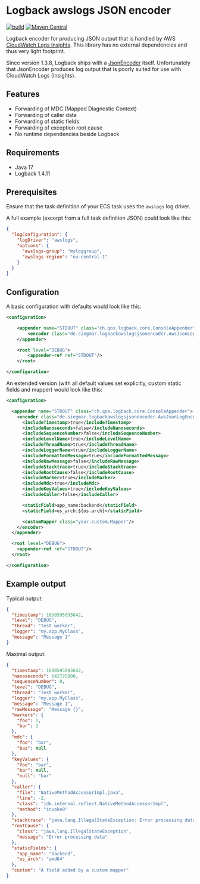 # Logback awslogs JSON encoder

[![build](https://github.com/osiegmar/logback-awslogs-json-encoder/actions/workflows/build.yml/badge.svg)](https://github.com/osiegmar/logback-awslogs-json-encoder/actions/workflows/build.yml)
[![Maven Central](https://img.shields.io/maven-central/v/de.siegmar/logback-awslogs-json-encoder.svg)](https://central.sonatype.com/artifact/de.siegmar/logback-awslogs-json-encoder)

Logback encoder for producing JSON output that is handled by
AWS [CloudWatch Logs Insights](https://docs.aws.amazon.com/AmazonCloudWatch/latest/logs/AnalyzingLogData.html). This
library has no external dependencies and thus very light footprint.

Since version 1.3.8, Logback ships with a [JsonEncoder](https://logback.qos.ch/manual/encoders.html#JsonEncoder) itself.
Unfortunately that JsonEncoder produces log output that is poorly suited for use with CloudWatch Logs (Insights).

## Features

- Forwarding of MDC (Mapped Diagnostic Context)
- Forwarding of caller data
- Forwarding of static fields
- Forwarding of exception root cause
- No runtime dependencies beside Logback

## Requirements

- Java 17
- Logback 1.4.11

## Prerequisites

Ensure that the task definition of your ECS task uses the `awslogs` log driver.

A full example (excerpt from a full task definition JSON) could look like this:

```json
{
  "logConfiguration": {
    "logDriver": "awslogs",
    "options": {
      "awslogs-group": "myloggroup",
      "awslogs-region": "eu-central-1"
    }
  }
}
```

## Configuration

A basic configuration with defaults would look like this:

```xml
<configuration>

    <appender name="STDOUT" class="ch.qos.logback.core.ConsoleAppender">
        <encoder class="de.siegmar.logbackawslogsjsonencoder.AwsJsonLogEncoder"/>
    </appender>

    <root level="DEBUG">
        <appender-ref ref="STDOUT"/>
    </root>

</configuration>
```

An extended version (with all default values set explicitly, custom static fields and mapper) would look like this:

```xml
<configuration>

  <appender name="STDOUT" class="ch.qos.logback.core.ConsoleAppender">
    <encoder class="de.siegmar.logbackawslogsjsonencoder.AwsJsonLogEncoder">
      <includeTimestamp>true</includeTimestamp>
      <includeNanoseconds>false</includeNanoseconds>
      <includeSequenceNumber>false</includeSequenceNumber>
      <includeLevelName>true</includeLevelName>
      <includeThreadName>true</includeThreadName>
      <includeLoggerName>true</includeLoggerName>
      <includeFormattedMessage>true</includeFormattedMessage>
      <includeRawMessage>false</includeRawMessage>
      <includeStacktrace>true</includeStacktrace>
      <includeRootCause>false</includeRootCause>
      <includeMarker>true</includeMarker>
      <includeMdc>true</includeMdc>
      <includeKeyValues>true</includeKeyValues>
      <includeCaller>false</includeCaller>

      <staticField>app_name:backend</staticField>
      <staticField>os_arch:${os.arch}</staticField>

      <customMapper class="your.custom.Mapper"/>
    </encoder>
  </appender>

  <root level="DEBUG">
    <appender-ref ref="STDOUT"/>
  </root>

</configuration>
```

## Example output

Typical output:

```json
{
  "timestamp": 1698595093642,
  "level": "DEBUG",
  "thread": "Test worker",
  "logger": "my.app.MyClass",
  "message": "Message 1"
}
```

Maximal output:

```json
{
  "timestamp": 1698595093642,
  "nanoseconds": 642725000,
  "sequenceNumber": 0,
  "level": "DEBUG",
  "thread": "Test worker",
  "logger": "my.app.MyClass",
  "message": "Message 1",
  "rawMessage": "Message {}",
  "markers": {
    "foo": 1,
    "bar": 1
  },
  "mdc": {
    "foo": "bar",
    "baz": null
  },
  "keyValues": {
    "foo": "bar",
    "bar": null,
    "null": "bar"
  },
  "caller": {
    "file": "NativeMethodAccessorImpl.java",
    "line": -2,
    "class": "jdk.internal.reflect.NativeMethodAccessorImpl",
    "method": "invoke0"
  },
  "stacktrace": "java.lang.IllegalStateException: Error processing data\n\tat my.app.MyClass.foo(MyClass.java:123)",
  "rootCause": {
    "class": "java.lang.IllegalStateException",
    "message": "Error processing data"
  },
  "staticFields": {
    "app_name": "backend",
    "os_arch": "amd64"
  },
  "custom": "A field added by a custom mapper"
}
```
